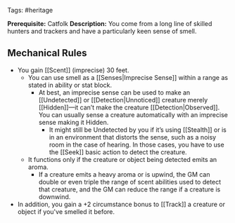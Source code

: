 Tags: #heritage

**Prerequisite:** Catfolk
**Description:** You come from a long line of skilled hunters and trackers and have a particularly keen sense of smell. 

## Mechanical Rules

- You gain [[Scent]] (imprecise) 30 feet.
	- You can use smell as a [[Senses|Imprecise Sense]] within a range as stated in ability or stat block.
		-  At best, an imprecise sense can be used to make an [[Undetected]]  or [[Detection|Unnoticed]] creature merely [[Hidden]]—it can’t make the creature [[Detection|Observed]].   You can usually sense a creature automatically with an imprecise sense making it Hidden.
			- It might still be Undetected by you if it’s using [[Stealth]] or is in an environment that distorts the sense, such as a noisy room in the case of hearing. In those cases, you have to use the [[Seek]] basic action to detect the creature. 
	- It functions only if the creature or object being detected emits an aroma.
		- If a creature emits a heavy aroma or is upwind, the GM can double or even triple the range of scent abilities used to detect that creature, and the GM can reduce the range if a creature is downwind.
- In addition, you gain a +2 circumstance bonus to [[Track]] a creature or object if you've smelled it before.